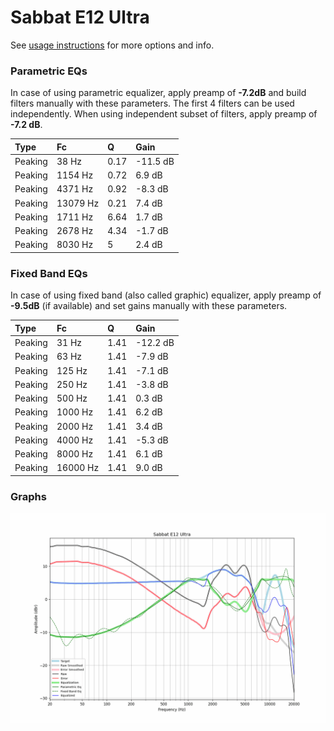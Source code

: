 # Sabbat E12 Ultra
See [usage instructions](https://github.com/jaakkopasanen/AutoEq#usage) for more options and info.

### Parametric EQs
In case of using parametric equalizer, apply preamp of **-7.2dB** and build filters manually
with these parameters. The first 4 filters can be used independently.
When using independent subset of filters, apply preamp of **-7.2 dB**.

| Type    | Fc       |    Q | Gain     |
|:--------|:---------|:-----|:---------|
| Peaking | 38 Hz    | 0.17 | -11.5 dB |
| Peaking | 1154 Hz  | 0.72 | 6.9 dB   |
| Peaking | 4371 Hz  | 0.92 | -8.3 dB  |
| Peaking | 13079 Hz | 0.21 | 7.4 dB   |
| Peaking | 1711 Hz  | 6.64 | 1.7 dB   |
| Peaking | 2678 Hz  | 4.34 | -1.7 dB  |
| Peaking | 8030 Hz  | 5    | 2.4 dB   |

### Fixed Band EQs
In case of using fixed band (also called graphic) equalizer, apply preamp of **-9.5dB**
(if available) and set gains manually with these parameters.

| Type    | Fc       |    Q | Gain     |
|:--------|:---------|:-----|:---------|
| Peaking | 31 Hz    | 1.41 | -12.2 dB |
| Peaking | 63 Hz    | 1.41 | -7.9 dB  |
| Peaking | 125 Hz   | 1.41 | -7.1 dB  |
| Peaking | 250 Hz   | 1.41 | -3.8 dB  |
| Peaking | 500 Hz   | 1.41 | 0.3 dB   |
| Peaking | 1000 Hz  | 1.41 | 6.2 dB   |
| Peaking | 2000 Hz  | 1.41 | 3.4 dB   |
| Peaking | 4000 Hz  | 1.41 | -5.3 dB  |
| Peaking | 8000 Hz  | 1.41 | 6.1 dB   |
| Peaking | 16000 Hz | 1.41 | 9.0 dB   |

### Graphs
![](./Sabbat%20E12%20Ultra.png)